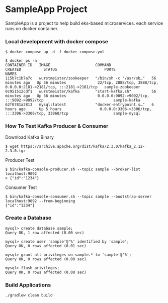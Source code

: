 #  SampleApp Project
SampleApp is a project to help build eks-based microservices.
each service runs on docker container.

### Local development with docker compose
```shell
$ docker-compose up -d -f docker-compose.yml

$ docker ps -a
CONTAINER ID   IMAGE                    COMMAND                  CREATED          STATUS                     PORTS                                                                   NAMES
115b7c1b7a7c   wurstmeister/zookeeper   "/bin/sh -c '/usr/sb…"   56 minutes ago   Up 56 minutes              22/tcp, 2888/tcp, 3888/tcp, 0.0.0.0:2181->2181/tcp, :::2181->2181/tcp   sample-zookeeper
0c951512cdf1   wurstmeister/kafka       "start-kafka.sh"         56 minutes ago   Up 56 minutes              0.0.0.0:9092->9092/tcp, :::9092->9092/tcp                               sample-kafka
62f0781a2813   mysql:latest             "docker-entrypoint.s…"   6 hours ago      Up 5 hours                 0.0.0.0:3306->3306/tcp, :::3306->3306/tcp, 33060/tcp                    sample-mysql
```
### How To Test Kafka Producer & Consumer
Download Kafka Binary
```shell
$ wget https://archive.apache.org/dist/kafka/2.3.0/kafka_2.12-2.3.0.tgz
```

Producer Test

```shell
$ bin/kafka-console-producer.sh --topic sample --broker-list localhost:9092
> {"id":"1234"}
```

Consumer Test
```shell
$ bin/kafka-console-consumer.sh --topic sample --bootstrap-server localhost:9092 --from-beginning
{"id":"1234"}
```

### Create a Database
```
mysql> create database sample;
Query OK, 1 row affected (0.00 sec)

mysql> create user 'sample'@'%' identified by 'sample';
Query OK, 0 rows affected (0.01 sec)

mysql> grant all privileges on sample.* to 'sample'@'%';
Query OK, 0 rows affected (0.00 sec)

mysql> flush privileges;
Query OK, 0 rows affected (0.00 sec)
```

### Build Applications
```shell
./gradlew clean build
```